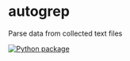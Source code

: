 # autogrep
Parse data from collected text files

[![Python package](https://github.com/jasonbrackman/autogrep/actions/workflows/python-package.yml/badge.svg)](https://github.com/jasonbrackman/autogrep/actions/workflows/python-package.yml)
